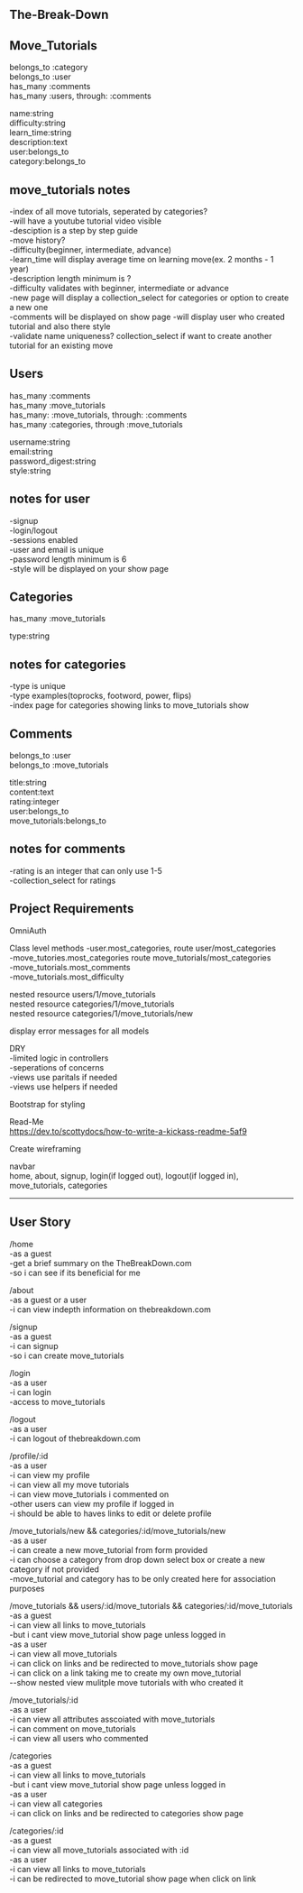 The-Break-Down
-----------------------------------

Move_Tutorials
--------------------------------
belongs_to :category  
belongs_to :user  
has_many :comments  
has_many :users, through: :comments  

name:string  
difficulty:string  
learn_time:string  
description:text  
user:belongs_to  
category:belongs_to 


move_tutorials notes
------------------------------
-index of all move tutorials, seperated by categories?  
-will have a youtube tutorial video visible  
-desciption is a step by step guide  
-move history?  
-difficulty(beginner, intermediate, advance)  
-learn_time will display average time on learning move(ex. 2 months - 1 year)  
-description length minimum is ?  
-difficulty validates with beginner, intermediate or advance  
-new page will display a collection_select for categories or option to create a new one  
-comments will be displayed on show page 
-will display user who created tutorial and also there style  
-validate name uniqueness? collection_select if want to create another tutorial for an existing move

Users
---------------------------

has_many :comments  
has_many :move_tutorials  
has_many: :move_tutorials, through: :comments  
has_many :categories, through :move_tutorials  

username:string  
email:string  
password_digest:string  
style:string  

notes for user
--------------------------
-signup  
-login/logout  
-sessions enabled  
-user and email is unique  
-password length minimum is 6  
-style will be displayed on your show page  

Categories
---------------------------
has_many :move_tutorials  

 type:string  

notes for categories
------------------------
-type is unique  
-type examples(toprocks, footword, power, flips)  
-index page for categories showing links to move_tutorials show  

Comments
--------------------------
belongs_to :user  
belongs_to :move_tutorials  

title:string  
content:text  
rating:integer  
user:belongs_to  
move_tutorials:belongs_to  

notes for comments
--------------
-rating is an integer that can only use 1-5  
-collection_select for ratings  

Project Requirements
----------------------------

OmniAuth 

Class level methods 
-user.most_categories, route user/most_categories  
-move_tutories.most_categories route move_tutorials/most_categories  
-move_tutorials.most_comments  
-move_tutorials.most_difficulty  

nested resource users/1/move_tutorials  
nested resource categories/1/move_tutorials  
nested resource categories/1/move_tutorials/new  

display error messages for all models  

DRY  
-limited logic in controllers  
-seperations of concerns  
-views use paritals if needed  
-views use helpers if needed  

Bootstrap for styling  

Read-Me  
https://dev.to/scottydocs/how-to-write-a-kickass-readme-5af9

Create wireframing  

navbar  
home, about, signup, login(if logged out), logout(if logged in), move_tutorials, categories

----------------------------------------

User Story
-----------------------
/home  
-as a guest  
-get a brief summary on the TheBreakDown.com  
-so i can see if its beneficial for me  

/about  
-as a guest or a user  
-i can view indepth information on thebreakdown.com  


/signup  
-as a guest  
-i can signup  
-so i can create move_tutorials  

/login  
-as a user  
-i can login  
-access to move_tutorials  

/logout  
-as a user  
-i can logout of thebreakdown.com  

/profile/:id  
-as a user  
-i can view my profile  
-i can view all my move tutorials  
-i can view move_tutorials i commented on  
-other users can view my profile if logged in  
-i should be able to haves links to edit or delete profile

/move_tutorials/new && categories/:id/move_tutorials/new  
-as a user  
-i can create a new move_tutorial from form provided  
-i can choose a category from drop down select box or create a new category if not provided  
-move_tutorial and category has to be only created here for association purposes  

/move_tutorials && users/:id/move_tutorials && categories/:id/move_tutorials  
-as a guest  
-i can view all links to move_tutorials  
-but i cant view move_tutorial show page unless logged in  
-as a user  
-i can view all move_tutorials  
-i can click on links and be redirected to move_tutorials show page  
-i can click on a link taking me to create my own move_tutorial  
--show nested view mulitple move tutorials with who created it  



/move_tutorials/:id  
-as a user  
-i can view all attributes asscoiated with move_tutorials  
-i can comment on move_tutorials  
-i can view all users who commented  

/categories  
-as a guest  
-i can view all links to move_tutorials  
-but i cant view move_tutorial show page unless logged in  
-as a user  
-i can view all categories  
-i can click on links and be redirected to categories show page  

/categories/:id  
-as a guest  
-i can view all move_tutorials associated with :id  
-as a user  
-i can view all links to move_tutorials  
-i can be redirected to move_tutorial show page when click on link  











